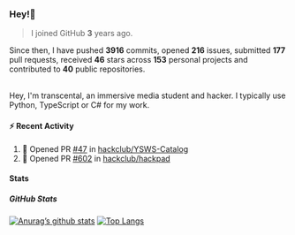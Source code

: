 ### Hey!👋
<!-- [![Banner](banner.png)](https://dillonb07.is-a.dev) -->


> I joined GitHub **3** years ago.

Since then, I have pushed **3916** commits, opened **216** issues, submitted **177** pull requests, received **46** stars across **153** personal projects and contributed to **40** public repositories.

<br>
Hey, I'm transcental, an immersive media student and hacker. I typically use Python, TypeScript or C# for my work.

<br>

#### :zap: Recent Activity

<!--START_SECTION:activity-->
1. 💪 Opened PR [#47](https://github.com/hackclub/YSWS-Catalog/pull/47) in [hackclub/YSWS-Catalog](https://github.com/hackclub/YSWS-Catalog)
2. 💪 Opened PR [#602](https://github.com/hackclub/hackpad/pull/602) in [hackclub/hackpad](https://github.com/hackclub/hackpad)
<!--END_SECTION:activity-->

#### Stats

##### GitHub Stats
[![Anurag’s github stats](https://github-readme-stats.vercel.app/api?username=transcental&show_icons=true&theme=radical)](https://github.com/transcental)
[![Top Langs](https://github-readme-stats.vercel.app/api/top-langs/?username=transcental&layout=compact&theme=radical)](https://github.com/transcental)
